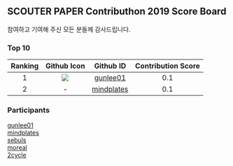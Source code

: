 ## SCOUTER PAPER Contributhon 2019 Score Board

참여하고 기여해 주신 모든 분들께 감사드립니다.

### Top 10 
|Ranking|Github Icon|Github ID|Contribution Score|
|:----:|:----:|:----:|:----:|
|1|![](https://avatars1.githubusercontent.com/u/6788732?s=60&v=4)|[gunlee01](https://github.com/gunlee01)|0.1|
|2|-|[mindplates](https://github.com/mindplates)|0.1|

### Participants
[gunlee01](https://github.com/gunlee01)  
[mindplates](https://github.com/mindplates)  
[sebuls](https://github.com/sebuls)  
[moreal](https://github.com/moreal)  
[2cycle](https://github.com/2cycle)  
